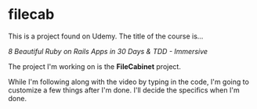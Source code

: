 # filecab

This is a project found on Udemy. The title of the course is...

_8 Beautiful Ruby on Rails Apps in 30 Days & TDD - Immersive_

The project I'm working on is the **FileCabinet** project.

While I'm following along with the video by typing in the code, I'm going to customize a few things after I'm done. I'll decide the specifics when I'm done.
